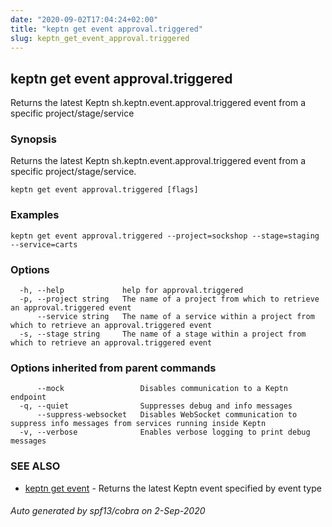 ```yaml
---
date: "2020-09-02T17:04:24+02:00"
title: "keptn get event approval.triggered"
slug: keptn_get_event_approval.triggered
---
```

## keptn get event approval.triggered

Returns the latest Keptn sh.keptn.event.approval.triggered event from a specific project/stage/service

### Synopsis

Returns the latest Keptn sh.keptn.event.approval.triggered event from a specific project/stage/service.

```
keptn get event approval.triggered [flags]
```

### Examples

```
keptn get event approval.triggered --project=sockshop --stage=staging --service=carts
```

### Options

```
  -h, --help             help for approval.triggered
  -p, --project string   The name of a project from which to retrieve an approval.triggered event
      --service string   The name of a service within a project from which to retrieve an approval.triggered event
  -s, --stage string     The name of a stage within a project from which to retrieve an approval.triggered event
```

### Options inherited from parent commands

```
      --mock                 Disables communication to a Keptn endpoint
  -q, --quiet                Suppresses debug and info messages
      --suppress-websocket   Disables WebSocket communication to suppress info messages from services running inside Keptn
  -v, --verbose              Enables verbose logging to print debug messages
```

### SEE ALSO

* [keptn get event](../keptn_get_event/)	 - Returns the latest Keptn event specified by event type

###### Auto generated by spf13/cobra on 2-Sep-2020
